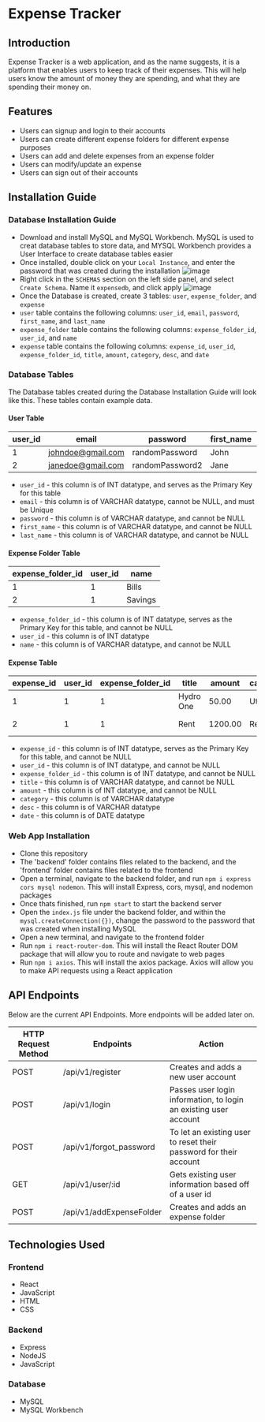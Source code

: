 # Expense Tracker

## Introduction
Expense Tracker is a web application, and as the name suggests, it is a platform that enables users to keep track of their expenses. This will help users know the amount of money they are spending, and what they are spending their money on.

## Features
* Users can signup and login to their accounts
* Users can create different expense folders for different expense purposes
* Users can add and delete expenses from an expense folder
* Users can modify/update an expense
* Users can sign out of their accounts

## Installation Guide

### Database Installation Guide
* Download and install MySQL and MySQL Workbench. MySQL is used to creat database tables to store data, and MYSQL Workbench provides a User Interface to create database tables easier
* Once installed, double click on your ```Local Instance```, and enter the password that was created during the installation ![image](https://i.postimg.cc/fRYTWsVV/Double-Click-Local-Instance2.png)
* Right click in the ```SCHEMAS``` section on the left side panel, and select ```Create Schema```. Name it ```expensedb```, and click apply ![image](https://i.postimg.cc/FRH9xJDS/Create-Shema.png)
* Once the Database is created, create 3 tables: ```user```, ```expense_folder```, and ```expense```
* ```user``` table contains the following columns: ```user_id```, ```email```, ```password```, ```first_name```, and ```last_name```
* ```expense_folder``` table contains the following columns: ```expense_folder_id```, ```user_id```, and ```name```
* ```expense``` table contains the following columns: ```expense_id```, ```user_id```, ```expense_folder_id```, ```title```, ```amount```, ```category```, ```desc```, and ```date```

### Database Tables
The Database tables created during the Database Installation Guide will look like this. These tables contain example data.

#### User Table
| user_id | email | password | first_name | last_name |
| --- | --- | --- | --- | --- |
| 1 | johndoe@gmail.com | randomPassword | John | Doe |
| 2 | janedoe@gmail.com | randomPassword2 | Jane | Doe |

* ```user_id``` - this column is of INT datatype, and serves as the Primary Key for this table
* ```email``` -  this column is of VARCHAR datatype, cannot be NULL, and must be Unique
* ```password``` - this column is of VARCHAR datatype, and cannot be NULL
* ```first_name``` - this column is of VARCHAR datatype, and cannot be NULL
* ```last_name``` - this column is of VARCHAR datatype, and cannot be NULL

#### Expense Folder Table
| expense_folder_id | user_id | name |
| --- | --- | --- |
| 1 | 1 | Bills |
| 2 | 1 | Savings |

* ```expense_folder_id``` - this column is of INT datatype, serves as the Primary Key for this table, and cannot be NULL
* ```user_id``` - this column is of INT datatype
* ```name``` - this column is of VARCHAR datatype, and cannot be NULL

#### Expense Table 
| expense_id | user_id | expense_folder_id | title | amount | category | desc | date |
| --- | --- | --- | --- | --- | --- | --- | --- |
| 1 | 1 | 1 | Hydro One | 50.00 | Utilities | Water Bill | 17/10/2023 |
| 2 | 1| 1| Rent | 1200.00 | Rent Bill | Monthly Rent | 17/10/2023 |

* ```expense_id``` - this column is of INT datatype, serves as the Primary Key for this table, and cannot be NULL
* ```user_id``` - this column is of INT datatype, and cannot be NULL
* ```expense_folder_id``` - this column is of INT datatype, and cannot be NULL
* ```title``` - this column is of VARCHAR datatype, and cannot be NULL
* ```amount``` - this column is of INT datatype, and cannot be NULL
* ```category``` - this column is of VARCHAR datatype
* ```desc``` - this column is of VARCHAR datatype
* ```date``` - this column is of DATE datatype

### Web App Installation
* Clone this repository
* The 'backend' folder contains files related to the backend, and the 'frontend' folder contains files related to the frontend
* Open a terminal, navigate to the backend folder, and run ```npm i express cors mysql nodemon```. This will install Express, cors, mysql, and nodemon packages
* Once thats finished, run ```npm start``` to start the backend server
* Open the ```index.js``` file under the backend folder, and within the ```mysql.createConnection({})```, change the password to the password that was created when installing MySQL
* Open a new terminal, and navigate to the frontend folder
* Run ```npm i react-router-dom```. This will install the React Router DOM package that will allow you to route and navigate to web pages
* Run ```npm i axios```. This will install the axios package. Axios will allow you to make API requests using a React application

## API Endpoints
Below are the current API Endpoints. More endpoints will be added later on.

| HTTP Request Method | Endpoints | Action |
| --- | --- | --- |
| POST | /api/v1/register | Creates and adds a new user account |
| POST | /api/v1/login | Passes user login information, to login an existing user account |
| POST | /api/v1/forgot_password | To let an existing user to reset their password for their account |
| GET | /api/v1/user/:id | Gets existing user information based off of a user id |
| POST | /api/v1/addExpenseFolder | Creates and adds an expense folder |

## Technologies Used 

### Frontend 
* React
* JavaScript
* HTML 
* CSS 

### Backend 
* Express 
* NodeJS
* JavaScript

### Database
* MySQL
* MySQL Workbench
